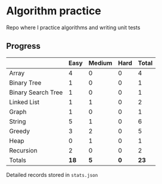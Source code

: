 # Algorithm practice

Repo where I practice algorithms and writing unit tests

<!-- note: these problems are from a mix of various algo-practice sites. -->
<!-- note: currently i am not testing for python, as i have not yet learned any python testing frameworks. -->
<!-- main todo: learn how to write tests for python (pytest? + might have to restructure files again.) -->
<!-- secondary todo: display the json data in some online visualization (probably with github pages) -->

## Progress

<!-- { javascript: 16, python: 6, both: 1 } -->
| |Easy|Medium|Hard|Total|
|-|-|-|-|-|
|Array|4|0|0|4|
|Binary Tree|1|0|0|1|
|Binary Search Tree|1|0|0|1|
|Linked List|1|1|0|2|
|Graph|1|0|0|1|
|String|5|1|0|6|
|Greedy|3|2|0|5|
|Heap|0|1|0|1|
|Recursion|2|0|0|2|
|Totals|**18**|**5**|**0**|**23**|

Detailed records stored in `stats.json`

